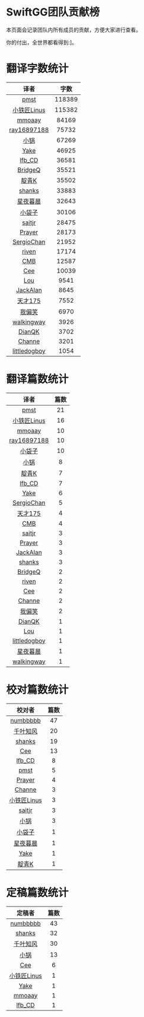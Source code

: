 
# SwiftGG团队贡献榜

本页面会记录团队内所有成员的贡献，方便大家进行查看。

你的付出，全世界都看得到:]。

# 翻译字数统计

| 译者 | 字数 |
| :------------: | :------------: |
| [pmst](http://www.jianshu.com/users/596f2ba91ce9/latest_articles) | 118389 |
| [小铁匠Linus](http://weibo.com/linusling) | 115382 |
| [mmoaay](http://blog.csdn.net/mmoaay) | 84169 |
| [ray16897188](http://www.jianshu.com/users/97c49dfd1f9f/latest_articles) | 75732 |
| [小锅](http://www.jianshu.com/users/3b40e55ec6d5/latest_articles) | 67269 |
| [Yake](http://blog.csdn.net/yake_099) | 46925 |
| [lfb_CD](http://weibo.com/lfbWb) | 36581 |
| [BridgeQ](http://wxgbridgeq.github.io/) | 35521 |
| [靛青K](http://www.dianqk.org/) | 35502 |
| [shanks](http://codebuild.me/) | 33883 |
| [ 星夜暮晨](undefined) | 32643 |
| [小袋子](http://daizi.me) | 30106 |
| [saitjr](http://www.brighttj.com) | 28475 |
| [Prayer](http://www.futantan.com) | 28173 |
| [SergioChan](https://github.com/SergioChan) | 21952 |
| [riven](http://weibo.com/riven0951) | 17174 |
| [CMB](https://github.com/chenmingbiao) | 12587 |
| [Cee](https://github.com/Cee) | 10039 |
| [Lou](undefined) | 9541 |
| [JackAlan](http://ijack.pw/) | 8645 |
| [天才175](http://weibo.com/u/2916092907) | 7552 |
| [我偏笑](http://blog.csdn.net/nsnirvana) | 6970 |
| [walkingway](http://chengway.in/) | 3926 |
| [DianQK](undefined) | 3702 |
| [Channe](undefined) | 3201 |
| [littledogboy](undefined) | 1054 |


# 翻译篇数统计

| 译者 | 篇数 |
| :------------: | :------------: |
| [pmst](http://www.jianshu.com/users/596f2ba91ce9/latest_articles) | 21 |
| [小铁匠Linus](http://weibo.com/linusling) | 16 |
| [mmoaay](http://blog.csdn.net/mmoaay) | 10 |
| [ray16897188](http://www.jianshu.com/users/97c49dfd1f9f/latest_articles) | 10 |
| [小袋子](http://daizi.me) | 10 |
| [小锅](http://www.jianshu.com/users/3b40e55ec6d5/latest_articles) | 8 |
| [靛青K](http://www.dianqk.org/) | 7 |
| [lfb_CD](http://weibo.com/lfbWb) | 7 |
| [Yake](http://blog.csdn.net/yake_099) | 6 |
| [SergioChan](https://github.com/SergioChan) | 5 |
| [天才175](http://weibo.com/u/2916092907) | 4 |
| [CMB](https://github.com/chenmingbiao) | 4 |
| [saitjr](http://www.brighttj.com) | 3 |
| [Prayer](http://www.futantan.com) | 3 |
| [JackAlan](http://ijack.pw/) | 3 |
| [shanks](http://codebuild.me/) | 3 |
| [BridgeQ](http://wxgbridgeq.github.io/) | 2 |
| [riven](http://weibo.com/riven0951) | 2 |
| [Cee](https://github.com/Cee) | 2 |
| [Channe](undefined) | 2 |
| [我偏笑](http://blog.csdn.net/nsnirvana) | 2 |
| [DianQK](undefined) | 1 |
| [Lou](undefined) | 1 |
| [littledogboy](undefined) | 1 |
| [ 星夜暮晨](undefined) | 1 |
| [walkingway](http://chengway.in/) | 1 |


# 校对篇数统计

| 校对者 | 篇数 |
| :------------: | :------------: |
| [numbbbbb](https://github.com/numbbbbb) | 47 |
| [千叶知风](http://weibo.com/xiaoxxiao) | 20 |
| [shanks](http://codebuild.me/) | 19 |
| [Cee](https://github.com/Cee) | 13 |
| [lfb_CD](http://weibo.com/lfbWb) | 8 |
| [pmst](http://www.jianshu.com/users/596f2ba91ce9/latest_articles) | 5 |
| [Prayer](http://www.futantan.com) | 4 |
| [Channe](undefined) | 3 |
| [小铁匠Linus](http://weibo.com/linusling) | 3 |
| [saitjr](http://www.brighttj.com) | 3 |
| [小锅](http://www.jianshu.com/users/3b40e55ec6d5/latest_articles) | 3 |
| [小袋子](http://daizi.me) | 1 |
| [星夜暮晨](http://www.jianshu.com/users/ef1058d2d851) | 1 |
| [Yake](http://blog.csdn.net/yake_099) | 1 |
| [靛青K](http://www.dianqk.org/) | 1 |


# 定稿篇数统计

| 定稿者 | 篇数 |
| :------------: | :------------: |
| [numbbbbb](https://github.com/numbbbbb) | 43 |
| [shanks](http://codebuild.me/) | 32 |
| [千叶知风](http://weibo.com/xiaoxxiao) | 30 |
| [小锅](http://www.jianshu.com/users/3b40e55ec6d5/latest_articles) | 13 |
| [Cee](https://github.com/Cee) | 6 |
| [小铁匠Linus](http://weibo.com/linusling) | 1 |
| [Yake](http://blog.csdn.net/yake_099) | 1 |
| [mmoaay](http://blog.csdn.net/mmoaay) | 1 |
| [lfb_CD](http://weibo.com/lfbWb) | 1 |